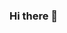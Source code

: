 ### Hi there 👋

<!--
**Amer1Canteen/Amer1Canteen** is a ✨ _special_ ✨ repository because its `README.md` (this file) appears on your GitHub profile.

Here are some ideas to get you started:

- 🔭 I’m currently working on Tugas Besar Struktur Data
- 🌱 I’m currently learning C++
- 👯 I’m looking to collaborate on python and C++
- 🤔 I’m looking for help with C++
- 💬 Ask me about python and C++
- 📫 How to reach me: <a href="www.linkedin.com/in/dhafindra-razaqa-stefano-2954a71b3">Linkedln</a><br>
- ⚡ Fun fact: none
-->
